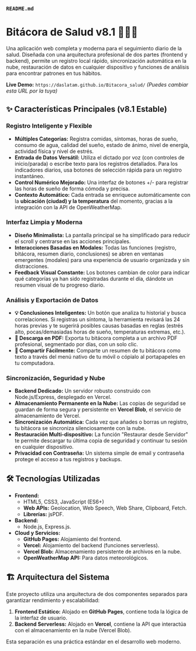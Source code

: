 ### `README.md`

# Bitácora de Salud v8.1 🍎🤒😴

Una aplicación web completa y moderna para el seguimiento diario de la salud. Diseñada con una arquitectura profesional de dos partes (frontend y backend), permite un registro local rápido, sincronización automática en la nube, restauración de datos en cualquier dispositivo y funciones de análisis para encontrar patrones en tus hábitos.

**Live Demo:** `https://daslatam.github.io/Bitacora_salud/` *(Puedes cambiar esta URL por la tuya)*

## ✨ Características Principales (v8.1 Estable)

### Registro Inteligente y Flexible
* **Múltiples Categorías:** Registra comidas, síntomas, horas de sueño, consumo de agua, calidad del sueño, estado de ánimo, nivel de energía, actividad física y nivel de estrés.
* **Entrada de Datos Versátil:** Utiliza el dictado por voz (con controles de inicio/parada) o escribe texto para los registros detallados. Para los indicadores diarios, usa botones de selección rápida para un registro instantáneo.
* **Control Numérico Mejorado:** Una interfaz de botones +/- para registrar las horas de sueño de forma cómoda y precisa.
* **Contexto Automático:** Cada entrada se enriquece automáticamente con la **ubicación (ciudad) y la temperatura** del momento, gracias a la integración con la API de OpenWeatherMap.

### Interfaz Limpia y Moderna
* **Diseño Minimalista:** La pantalla principal se ha simplificado para reducir el scroll y centrarse en las acciones principales.
* **Interacciones Basadas en Modales:** Todas las funciones (registro, bitácora, resumen diario, conclusiones) se abren en ventanas emergentes (modales) para una experiencia de usuario organizada y sin distracciones.
* **Feedback Visual Constante:** Los botones cambian de color para indicar qué categorías ya han sido registradas durante el día, dándote un resumen visual de tu progreso diario.

### Análisis y Exportación de Datos
* **💡 Conclusiones Inteligentes:** Un botón que analiza tu historial y busca correlaciones. Si registras un síntoma, la herramienta revisará las 24 horas previas y te sugerirá posibles causas basadas en reglas (estrés alto, pocas/demasiadas horas de sueño, temperaturas extremas, etc.).
* **📄 Descarga en PDF:** Exporta tu bitácora completa a un archivo PDF profesional, segmentado por días, con un solo clic.
* **🔗 Compartir Fácilmente:** Comparte un resumen de tu bitácora como texto a través del menú nativo de tu móvil o cópialo al portapapeles en tu computadora.

### Sincronización, Seguridad y Nube
* **Backend Dedicado:** Un servidor robusto construido con Node.js/Express, desplegado en Vercel.
* **Almacenamiento Permanente en la Nube:** Las copias de seguridad se guardan de forma segura y persistente en **Vercel Blob**, el servicio de almacenamiento de Vercel.
* **Sincronización Automática:** Cada vez que añades o borras un registro, tu bitácora se sincroniza silenciosamente con la nube.
* **Restauración Multi-dispositivo:** La función "Restaurar desde Servidor" te permite descargar tu última copia de seguridad y continuar tu sesión en cualquier dispositivo.
* **Privacidad con Contraseña:** Un sistema simple de email y contraseña protege el acceso a tus registros y backups.

## 🛠️ Tecnologías Utilizadas

* **Frontend:**
    * HTML5, CSS3, JavaScript (ES6+)
    * **Web APIs:** Geolocation, Web Speech, Web Share, Clipboard, Fetch.
    * **Librerías:** jsPDF.
* **Backend:**
    * Node.js, Express.js.
* **Cloud y Servicios:**
    * **GitHub Pages:** Alojamiento del frontend.
    * **Vercel:** Alojamiento del backend (funciones serverless).
    * **Vercel Blob:** Almacenamiento persistente de archivos en la nube.
    * **OpenWeatherMap API:** Para datos meteorológicos.

## 🏗️ Arquitectura del Sistema

Este proyecto utiliza una arquitectura de dos componentes separados para garantizar rendimiento y escalabilidad:

1.  **Frontend Estático:** Alojado en **GitHub Pages**, contiene toda la lógica de la interfaz de usuario.
2.  **Backend Serverless:** Alojado en **Vercel**, contiene la API que interactúa con el almacenamiento en la nube (Vercel Blob).

Esta separación es una práctica estándar en el desarrollo web moderno.